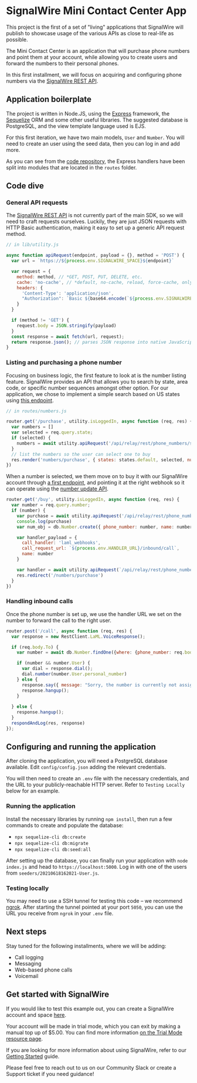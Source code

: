 # SignalWire Mini Contact Center App 

This project is the first of a set of "living" applications that SignalWire will publish to showcase usage of the various APIs as close to real-life as possible.

The Mini Contact Center is an application that will purchase phone numbers and point them at your account, while allowing you to create users and forward the numbers to their personal phones.

In this first installment, we will focus on acquiring and configuring phone numbers via the [SignalWire REST API](https://docs.signalwire.com/topics/relay-rest/#rest-api-reference).

## Application boilerplate

The project is written in Node.JS, using the [Express](https://expressjs.com/) framework, the [Sequelize](https://sequelize.org/) ORM and some other useful libraries. The suggested database is PostgreSQL, and the view template language used is EJS.

For this first iteration, we have two main models, `User` and `Number`. You will need to create an user using the seed data, then you can log in and add more.

As you can see from the [code repository](https://github.com/signalwire/mini-contact-center-node), the Express handlers have been split into modules that are located in the `routes` folder.

## Code dive

### General API requests

The [SignalWire REST API](https://docs.signalwire.com/topics/relay-rest/#rest-api-reference) is not currently part of the main SDK, so we will need to craft requests ourselves. Luckily, they are just JSON requests with HTTP Basic authentication, making it easy to set up a generic API request method.

```js
// in lib/utility.js

async function apiRequest(endpoint, payload = {}, method = 'POST') {
  var url = `https://${process.env.SIGNALWIRE_SPACE}${endpoint}`

  var request = {
    method: method, // *GET, POST, PUT, DELETE, etc.
    cache: 'no-cache', // *default, no-cache, reload, force-cache, only-if-cached
    headers: {
      'Content-Type': 'application/json',
      "Authorization": `Basic ${base64.encode(`${process.env.SIGNALWIRE_PROJECT_KEY}:${process.env.SIGNALWIRE_TOKEN}`)}`
    }
  }

  if (method != 'GET') {
    request.body = JSON.stringify(payload)
  }  
  const response = await fetch(url, request);
  return response.json(); // parses JSON response into native JavaScript objects
}
```

### Listing and purchasing a phone number

Focusing on business logic, the first feature to look at is the number listing feature. SignalWire provides an API that allows you to search by state, area code, or specific number sequences amongst other option. For our application, we chose to implement a simple search based on US states using [this endpoint](https://docs.signalwire.com/topics/relay-rest/#resources-phone-numbers-search-for-available-phone-numbers-to-purchase).

```js
// in routes/numbers.js

router.get('/purchase', utility.isLoggedIn, async function (req, res) {
  var numbers = []
  var selected = req.query.state;
  if (selected) {
    numbers = await utility.apiRequest('/api/relay/rest/phone_numbers/search?region=' + selected, { region: selected }, 'GET')
  }
  // list the numbers so the user can select one to buy
  res.render('numbers/purchase', { states: states.default, selected, numbers: numbers.data });
})
```

When a number is selected, we them move on to buy it with our SignalWire account through [a first endpoint](https://docs.signalwire.com/topics/relay-rest/#resources-phone-numbers-purchase-a-phone-number), and pointing it at the right webhook so it can operate using the [number update API](https://docs.signalwire.com/topics/relay-rest/#resources-phone-numbers-update-a-phone-number).

```js
router.get('/buy', utility.isLoggedIn, async function (req, res) {
  var number = req.query.number;
  if (number) {
    var purchase = await utility.apiRequest('/api/relay/rest/phone_numbers/', { number: number })
    console.log(purchase)
    var num_obj = db.Number.create({ phone_number: number, name: number, sid: purchase.id })

    var handler_payload = { 
      call_handler: 'laml_webhooks',
      call_request_url: `${process.env.HANDLER_URL}/inbound/call`,
      name: number
    }

    var handler = await utility.apiRequest(`/api/relay/rest/phone_numbers/${purchase.id}`, handler_payload, 'PUT')
    res.redirect('/numbers/purchase')
  }
})
```

### Handling inbound calls

Once the phone number is set up, we use the handler URL we set on the number to forward the call to the right user.

```js
router.post('/call', async function (req, res) {
  var response = new RestClient.LaML.VoiceResponse();

  if (req.body.To) {
    var number = await db.Number.findOne({where: {phone_number: req.body.To}, include: db.User})

    if (number && number.User) {
      var dial = response.dial();
      dial.number(number.User.personal_number)
    } else {
      response.say({ message: "Sorry, the number is currently not assigned to an user." })
      response.hangup();
    }
    
  } else {
    response.hangup();
  }
  respondAndLog(res, response)
});
```

## Configuring and running the application

After cloning the application, you will need a PostgreSQL database available. Edit `config/config.json` adding the relevant credentials.

You will then need to create an `.env` file with the necessary credentials, and the URL to your publicly-reachable HTTP server. Refer to `Testing Locally` below for an example.

### Running the application

Install the necessary libraries by running `npm install`, then run a few commands to create and populate the database:

- `npx sequelize-cli db:create`
- `npx sequelize-cli db:migrate`
- `npx sequelize-cli db:seed:all`

After setting up the database, you can finally run your application with `node index.js` and head to `https://localhost:5000`. Log in with one of the users from `seeders/20210618162021-User.js`.

### Testing locally

You may need to use a SSH tunnel for testing this code – we recommend [ngrok](https://ngrok.com/). After starting the tunnel pointed at your port `5050`, you can use the URL you receive from `ngrok` in your `.env` file.

## Next steps

Stay tuned for the following installments, where we will be adding:

- Call logging
- Messaging
- Web-based phone calls
- Voicemail

## Get started with SignalWire

If you would like to test this example out, you can create a SignalWire account and space [here](https://m.signalwire.com/signups/new?s=1).

Your account will be made in trial mode, which you can exit by making a manual top up of $5.00. You can find more information [on the Trial Mode resource page](https://signalwire.com/resources/getting-started/trial-mode).

If you are looking for more information about using SignalWire, refer to our [Getting Started](https://signalwire.com/resources/getting-started/signalwire-101) guide.

Please feel free to reach out to us on our Community Slack or create a Support ticket if you need guidance!